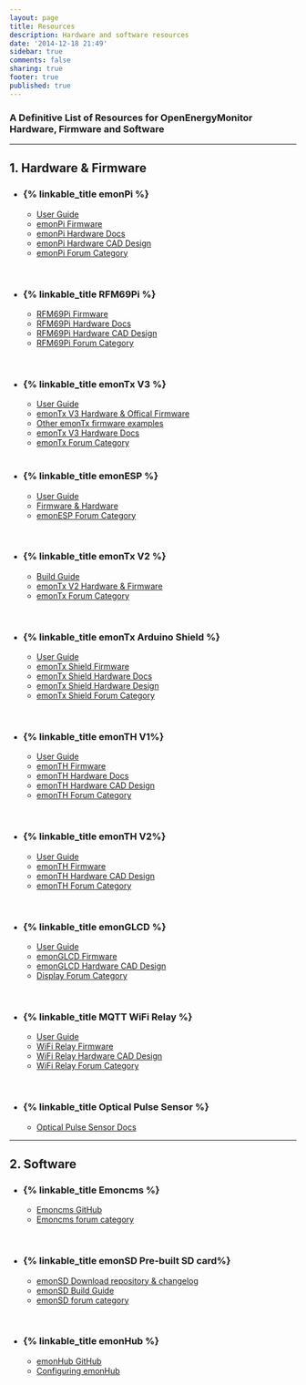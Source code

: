 ```yaml
---
layout: page
title: Resources
description: Hardware and software resources
date: '2014-12-18 21:49'
sidebar: true
comments: false
sharing: true
footer: true
published: true
---
```


### A Definitive List of Resources for OpenEnergyMonitor Hardware, Firmware and Software

***

## 1. Hardware & Firmware

- ### {% linkable_title emonPi %}
  - [User Guide](https://guide.openenergymonitor.org/setup/)
  - [emonPi Firmware](https://github.com/openenergymonitor/emonpi)
  - [emonPi Hardware Docs](https://wiki.openenergymonitor.org/index.php?title=EmonPi)
  - [emonPi Hardware CAD Design](https://github.com/openenergymonitor/Hardware/tree/master/emonPi)
  - [emonPi Forum Category](https://community.openenergymonitor.org/c/hardware/emonpi)

<br/>

- ### {% linkable_title RFM69Pi %}
  - [RFM69Pi Firmware](https://github.com/openenergymonitor/rfm2pi)
  - [RFM69Pi Hardware Docs](https://wiki.openenergymonitor.org/index.php/RFM69Pi_V3)
  - [RFM69Pi Hardware CAD Design](https://github.com/openenergymonitor/rfm2pi)
  - [RFM69Pi Forum Category](https://community.openenergymonitor.org/c/hardware/rfm69pi)

<br/>

- ### {% linkable_title emonTx V3 %}
  - [User Guide](https://guide.openenergymonitor.org/setup/emontx/)
  - [emonTx V3 Hardware & Offical Firmware](https://github.com/openenergymonitor/emontx3)
  - [Other emonTx firmware examples](https://github.com/openenergymonitor/emonTxFirmware)
  - [emonTx V3 Hardware Docs](https://wiki.openenergymonitor.org/index.php?title=EmonTx_V3.4)
  - [emonTx Forum Category](https://community.openenergymonitor.org/c/hardware/emontx)
  
  <br/>
  
- ### {% linkable_title emonESP %}
  - [User Guide](https://guide.openenergymonitor.org/setup/esp8266-adapter-emontx/)
  - [Firmware & Hardware](https://github.com/openenergymonitor/emonesp)
  - [emonESP Forum Category](https://community.openenergymonitor.org/c/hardware/emonesp)
 
<br/>
 
 - ### {% linkable_title emonTx V2 %}
   - [Build Guide](https://github.com/openenergymonitor/emontx2/blob/master/buildguide.md)
   - [emonTx V2 Hardware & Firmware](https://github.com/openenergymonitor/emontx2)
   - [emonTx Forum Category](https://community.openenergymonitor.org/c/hardware/emontx)

<br/>

- ### {% linkable_title emonTx Arduino Shield %}
  - [User Guide](https://wiki.openenergymonitor.org/index.php/EmonTx_Arduino_Shield#emonTx_Arduino_Shield)
  - [emonTx Shield Firmware](https://github.com/openenergymonitor/emontx-shield)
  - [emonTx Shield Hardware Docs](https://wiki.openenergymonitor.org/index.php/EmonTx_Arduino_Shield#emonTx_Arduino_Shield)
  - [emonTx Shield Hardware Design](https://github.com/openenergymonitor/emontx-shield)
  - [emonTx Shield Forum Category](https://community.openenergymonitor.org/c/hardware/emontx)

<br/>

- ### {% linkable_title emonTH V1%}
  - [User Guide](https://guide.openenergymonitor.org/setup/emonth)
  - [emonTH Firmware](https://github.com/openenergymonitor/emonth)
  - [emonTH Hardware Docs](https://wiki.openenergymonitor.org/index.php/EmonTH_V1.5)
  - [emonTH Hardware CAD Design](https://github.com/openenergymonitor/emonth)
  - [emonTH Forum Category](https://community.openenergymonitor.org/c/hardware/emonth)

<br/>

- ### {% linkable_title emonTH V2%}
  - [User Guide](https://guide.openenergymonitor.org/setup/emonth/)
  - [emonTH Firmware](https://github.com/openenergymonitor/emonth2)
  - [emonTH Hardware CAD Design](https://github.com/openenergymonitor/emonth2)
  - [emonTH Forum Category](https://community.openenergymonitor.org/c/hardware/emonth)

<br/>

- ### {% linkable_title emonGLCD %}
  - [User Guide](https://openenergymonitor.org/emon/emonglcd/)
  - [emonGLCD Firmware](https://github.com/openenergymonitor/emonglcd)
  - [emonGLCD Hardware CAD Design](https://github.com/openenergymonitor/emonglcd)
  - [Display Forum Category](https://community.openenergymonitor.org/c/hardware/display)

<br/>

- ### {% linkable_title MQTT WiFi Relay %}
  - [User Guide](https://guide.openenergymonitor.org/integrations/mqtt-relay/)
  - [WiFi Relay Firmware](https://github.com/openenergymonitor/ESP8266_Relay_Board)
  - [WiFi Relay Hardware CAD Design](https://github.com/mharizanov/ESP8266_Relay_Board)
  - [WiFi Relay Forum Category](https://community.openenergymonitor.org/c/hardware/wifi-relay)

<br/>

- ### {% linkable_title Optical Pulse Sensor %}
  - [Optical Pulse Sensor Docs](https://guide.openenergymonitor.org/setup/optical-pulse-sensor)

***

## 2. Software

- ### {% linkable_title Emoncms %}
  - [Emoncms GitHub](https://github.com/emoncms/emoncms)
  - [Emoncms forum category](https://community.openenergymonitor.org/c/emoncms)

<br/>

- ### {% linkable_title emonSD Pre-built SD card%}
  - [emonSD Download repository & changelog](https://github.com/openenergymonitor/emonpi/wiki/emonSD-pre-built-SD-card-Download-&-Change-Log)
  - [emonSD Build Guide](https://github.com/openenergymonitor/emonpi/blob/master/docs/SD-card-build.md)
  - [emonSD forum category](https://community.openenergymonitor.org/c/emonsd)

<br/>

- ### {% linkable_title emonHub %}
  - [emonHub GitHub](https://github.com/openenergymonitor/emonhub)
  - [Configuring emonHub](https://github.com/openenergymonitor/emonhub/blob/emon-pi/configuration.md)
